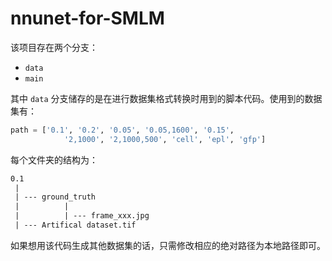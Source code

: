 # nnunet-for-SMLM
该项目存在两个分支：

* `data`
* `main`



其中 `data` 分支储存的是在进行数据集格式转换时用到的脚本代码。使用到的数据集有：

```python
path = ['0.1', '0.2', '0.05', '0.05,1600', '0.15',
            '2,1000', '2,1000,500', 'cell', 'epl', 'gfp']
```

每个文件夹的结构为：

``` txt
0.1
 |
 | --- ground_truth
 | 			|
 |          | --- frame_xxx.jpg
 | --- Artifical dataset.tif
```

如果想用该代码生成其他数据集的话，只需修改相应的绝对路径为本地路径即可。


